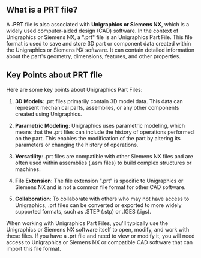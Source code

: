 ## What is a PRT file?

A **.PRT** file is also associated with **Unigraphics or Siemens NX**, which is a widely used computer-aided design (CAD) software. In the context of Unigraphics or Siemens NX, a ".prt" file is an Unigraphics Part File. This file format is used to save and store 3D part or component data created within the Unigraphics or Siemens NX software. It can contain detailed information about the part's geometry, dimensions, features, and other properties.

## Key Points about PRT file

Here are some key points about Unigraphics Part Files:

1.  **3D Models**: .prt files primarily contain 3D model data. This data can represent mechanical parts, assemblies, or any other components created using Unigraphics.
    
2.  **Parametric Modeling**: Unigraphics uses parametric modeling, which means that the .prt files can include the history of operations performed on the part. This enables the modification of the part by altering its parameters or changing the history of operations.
    
3.  **Versatility**: .prt files are compatible with other Siemens NX files and are often used within assemblies (.asm files) to build complex structures or machines.
    
4.  **File Extension**: The file extension ".prt" is specific to Unigraphics or Siemens NX and is not a common file format for other CAD software.
    
5.  **Collaboration**: To collaborate with others who may not have access to Unigraphics, .prt files can be converted or exported to more widely supported formats, such as .STEP (.stp) or .IGES (.igs).
    

When working with Unigraphics Part Files, you'll typically use the Unigraphics or Siemens NX software itself to open, modify, and work with these files. If you have a .prt file and need to view or modify it, you will need access to Unigraphics or Siemens NX or compatible CAD software that can import this file format.
